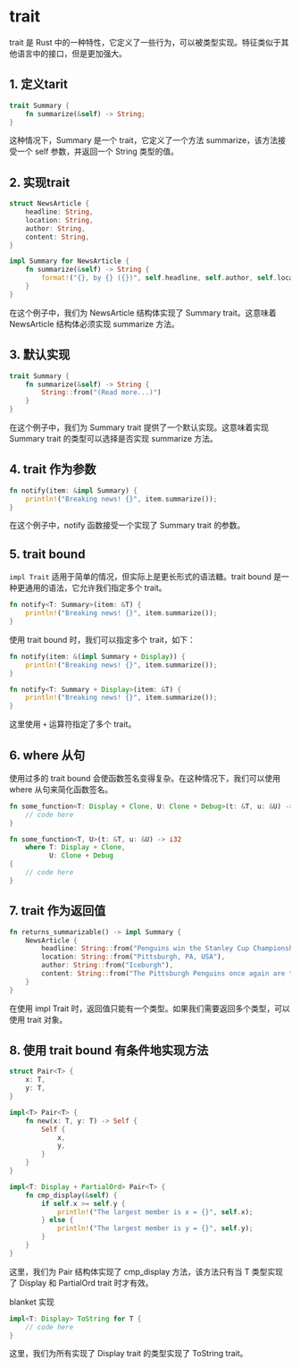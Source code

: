 # trait

trait 是 Rust 中的一种特性，它定义了一些行为，可以被类型实现。特征类似于其他语言中的接口，但是更加强大。

## 1. 定义tarit

```rust
trait Summary {
    fn summarize(&self) -> String;
}
```

这种情况下，Summary 是一个 trait，它定义了一个方法 summarize，该方法接受一个 self 参数，并返回一个 String 类型的值。

## 2. 实现trait

```rust
struct NewsArticle {
    headline: String,
    location: String,
    author: String,
    content: String,
}

impl Summary for NewsArticle {
    fn summarize(&self) -> String {
        format!("{}, by {} ({})", self.headline, self.author, self.location)
    }
}
```

在这个例子中，我们为 NewsArticle 结构体实现了 Summary trait。这意味着 NewsArticle 结构体必须实现 summarize 方法。

## 3. 默认实现

```rust
trait Summary {
    fn summarize(&self) -> String {
        String::from("(Read more...)")
    }
}
```

在这个例子中，我们为 Summary trait 提供了一个默认实现。这意味着实现 Summary trait 的类型可以选择是否实现 summarize 方法。

## 4. trait 作为参数

```rust
fn notify(item: &impl Summary) {
    println!("Breaking news! {}", item.summarize());
}
```

在这个例子中，notify 函数接受一个实现了 Summary trait 的参数。

## 5. trait bound

`impl Trait` 适用于简单的情况，但实际上是更长形式的语法糖。trait bound 是一种更通用的语法，它允许我们指定多个 trait。

```rust
fn notify<T: Summary>(item: &T) {
    println!("Breaking news! {}", item.summarize());
}
```

使用 trait bound 时，我们可以指定多个 trait，如下：

```rust
fn notify(item: &(impl Summary + Display)) {
    println!("Breaking news! {}", item.summarize());
}

fn notify<T: Summary + Display>(item: &T) {
    println!("Breaking news! {}", item.summarize());
}
```

这里使用 `+` 运算符指定了多个 trait。

## 6. where 从句

使用过多的 trait bound 会使函数签名变得复杂。在这种情况下，我们可以使用 where 从句来简化函数签名。

```rust
fn some_function<T: Display + Clone, U: Clone + Debug>(t: &T, u: &U) -> i32 {
    // code here
}

fn some_function<T, U>(t: &T, u: &U) -> i32
    where T: Display + Clone,
          U: Clone + Debug
{
    // code here
}
```

## 7. trait 作为返回值

```rust
fn returns_summarizable() -> impl Summary {
    NewsArticle {
        headline: String::from("Penguins win the Stanley Cup Championship!"),
        location: String::from("Pittsburgh, PA, USA"),
        author: String::from("Iceburgh"),
        content: String::from("The Pittsburgh Penguins once again are the best hockey team in the NHL."),
    }
}
```

在使用 impl Trait 时，返回值只能有一个类型。如果我们需要返回多个类型，可以使用 trait 对象。

## 8. 使用 trait bound 有条件地实现方法

```rust
struct Pair<T> {
    x: T,
    y: T,
}

impl<T> Pair<T> {
    fn new(x: T, y: T) -> Self {
        Self {
            x,
            y,
        }
    }
}

impl<T: Display + PartialOrd> Pair<T> {
    fn cmp_display(&self) {
        if self.x >= self.y {
            println!("The largest member is x = {}", self.x);
        } else {
            println!("The largest member is y = {}", self.y);
        }
    }
}
```

这里，我们为 Pair<T> 结构体实现了 cmp_display 方法，该方法只有当 T 类型实现了 Display 和 PartialOrd trait 时才有效。

blanket 实现

```rust
impl<T: Display> ToString for T {
    // code here
}
```

这里，我们为所有实现了 Display trait 的类型实现了 ToString trait。

